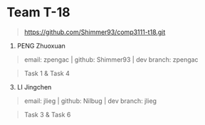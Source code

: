 # Team T-18

> <https://github.com/Shimmer93/comp3111-t18.git>

1. PENG Zhuoxuan

> email: zpengac | github: Shimmer93 | dev branch: zpengac

> Task 1 & Task 4

3. LI Jingchen

> email: jlieg | github: Nilbug | dev branch: jlieg

> Task 3 & Task 6